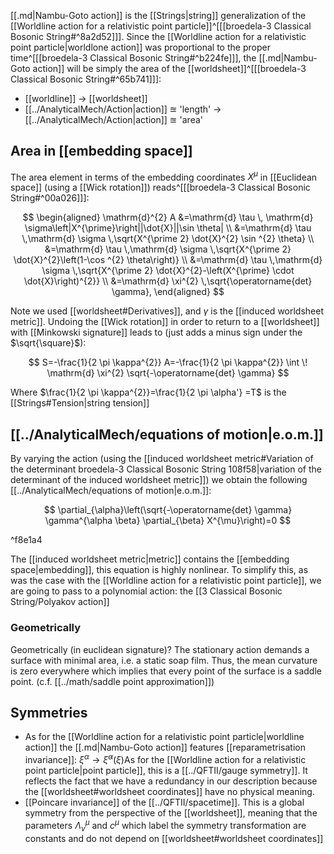 [[.md|Nambu-Goto action]] is the [[Strings|string]] generalization of the [[Worldline action for a relativistic point particle]]^[[[broedela-3 Classical Bosonic String#^8a2d52]]]. Since the [[Worldline action for a relativistic point particle|worldlone action]] was proportional to the proper time^[[[broedela-3 Classical Bosonic String#^b224fe]]], the [[.md|Nambu-Goto action]] will be simply the area of the [[worldsheet]]^[[[broedela-3 Classical Bosonic String#^65b741]]]:

- [[worldline]] $\rightarrow$ [[worldsheet]]
- [[../AnalyticalMech/Action|action]] $\approxeq$ 'length' $\rightarrow$ [[../AnalyticalMech/Action|action]] $\approxeq$ 'area'

## Area in [[embedding space]]
The area element in terms of the embedding coordinates $X^\mu$ in [[Euclidean space]] (using a [[Wick rotation]]) reads^[[[broedela-3 Classical Bosonic String#^00a026]]]:

$$
\begin{aligned}
\mathrm{d}^{2} A &=\mathrm{d} \tau \, \mathrm{d} \sigma\left|X^{\prime}\right||\dot{X}||\sin \theta| \\
&=\mathrm{d} \tau \,\mathrm{d} \sigma \,\sqrt{X^{\prime 2} \dot{X}^{2} \sin ^{2} \theta} \\
&=\mathrm{d} \tau \,\mathrm{d} \sigma \,\sqrt{X^{\prime 2} \dot{X}^{2}\left(1-\cos ^{2} \theta\right)} \\
&=\mathrm{d} \tau \,\mathrm{d} \sigma \,\sqrt{X^{\prime 2} \dot{X}^{2}-\left(X^{\prime} \cdot \dot{X}\right)^{2}} \\
&=\mathrm{d} \xi^{2} \,\sqrt{\operatorname{det} \gamma},
\end{aligned}
$$

Note we used [[worldsheet#Derivatives]], and $\gamma$ is the [[induced worldsheet metric]]. Undoing the [[Wick rotation]] in order to return to a [[worldsheet]] with [[Minkowski signature]] leads to (just adds a minus sign under the $\sqrt{\square}$):

$$
S=-\frac{1}{2 \pi \kappa^{2}} A=-\frac{1}{2 \pi \kappa^{2}} \int \! \mathrm{d} \xi^{2} \sqrt{-\operatorname{det} \gamma}
$$

Where $\frac{1}{2 \pi \kappa^{2}}=\frac{1}{2 \pi \alpha'} =T$ is the [[Strings#Tension|string tension]]

## [[../AnalyticalMech/equations of motion|e.o.m.]]

By varying the action (using the [[induced worldsheet metric#Variation of the determinant broedela-3 Classical Bosonic String 108f58|variation of the determinant of the induced worldsheet metric]]) we obtain the following [[../AnalyticalMech/equations of motion|e.o.m.]]:

$$
\partial_{\alpha}\left(\sqrt{-\operatorname{det} \gamma} \gamma^{\alpha \beta} \partial_{\beta} X^{\mu}\right)=0
$$

^f8e1a4

The [[induced worldsheet metric|metric]] contains the [[embedding space|embedding]], this equation is highly nonlinear. To simplify this, as was the case with the [[Worldline action for a relativistic point particle]], we are going to pass to a polynomial action: the [[3 Classical Bosonic String/Polyakov action]]

### Geometrically

Geometrically (in euclidean signature)? The stationary action demands a surface with minimal area, i.e. a static soap film. Thus, the mean curvature is zero everywhere which implies that every point of the surface is a saddle point.
(c.f. [[../math/saddle point approximation]])


## Symmetries
- As for the [[Worldline action for a relativistic point particle|worldline action]] the [[.md|Nambu-Goto action]] features [[reparametrisation invariance]]: $\xi^\alpha\rightarrow\tilde{\xi}^\alpha(\xi)$As for the [[Worldline action for a relativistic point particle|point particle]], this is a [[../QFTII/gauge symmetry]]. It reflects the fact that we have a redundancy in our description because the [[worldsheet#worldsheet coordinates]] have no physical meaning.
- [[Poincare invariance]] of the [[../QFTII/spacetime]]. This is a global symmetry from the perspective of the [[worldsheet]], meaning that the parameters $\Lambda^\mu_\nu$ and $c^\mu$ which label the symmetry transformation are constants and do not depend on [[worldsheet#worldsheet coordinates]]

